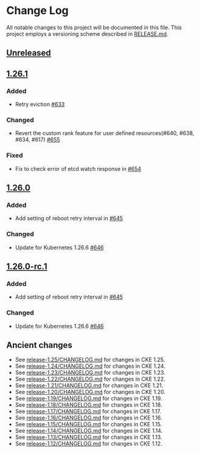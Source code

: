 # Change Log

All notable changes to this project will be documented in this file.
This project employs a versioning scheme described in [RELEASE.md](RELEASE.md#versioning).

## [Unreleased]

## [1.26.1]

### Added

- Retry eviction [#633](https://github.com/cybozu-go/cke/pull/633)

### Changed

- Revert the custom rank feature for user defined resources(#640, #638, #634, #617) [#655](https://github.com/cybozu-go/cke/pull/655)

### Fixed

- Fix to check error of etcd watch response in [#654](https://github.com/cybozu-go/cke/pull/654)

## [1.26.0]

### Added

- Add setting of reboot retry interval in [#645](https://github.com/cybozu-go/cke/pull/645)

### Changed

- Update for Kubernetes 1.26.6 [#646](https://github.com/cybozu-go/cke/pull/646)

## [1.26.0-rc.1]

### Added

- Add setting of reboot retry interval in [#645](https://github.com/cybozu-go/cke/pull/645)

### Changed

- Update for Kubernetes 1.26.6 [#646](https://github.com/cybozu-go/cke/pull/646)

## Ancient changes

- See [release-1.25/CHANGELOG.md](https://github.com/cybozu-go/cke/blob/release-1.25/CHANGELOG.md) for changes in CKE 1.25.
- See [release-1.24/CHANGELOG.md](https://github.com/cybozu-go/cke/blob/release-1.24/CHANGELOG.md) for changes in CKE 1.24.
- See [release-1.23/CHANGELOG.md](https://github.com/cybozu-go/cke/blob/release-1.23/CHANGELOG.md) for changes in CKE 1.23.
- See [release-1.22/CHANGELOG.md](https://github.com/cybozu-go/cke/blob/release-1.22/CHANGELOG.md) for changes in CKE 1.22.
- See [release-1.21/CHANGELOG.md](https://github.com/cybozu-go/cke/blob/release-1.21/CHANGELOG.md) for changes in CKE 1.21.
- See [release-1.20/CHANGELOG.md](https://github.com/cybozu-go/cke/blob/release-1.20/CHANGELOG.md) for changes in CKE 1.20.
- See [release-1.19/CHANGELOG.md](https://github.com/cybozu-go/cke/blob/release-1.19/CHANGELOG.md) for changes in CKE 1.19.
- See [release-1.18/CHANGELOG.md](https://github.com/cybozu-go/cke/blob/release-1.18/CHANGELOG.md) for changes in CKE 1.18.
- See [release-1.17/CHANGELOG.md](https://github.com/cybozu-go/cke/blob/release-1.17/CHANGELOG.md) for changes in CKE 1.17.
- See [release-1.16/CHANGELOG.md](https://github.com/cybozu-go/cke/blob/release-1.16/CHANGELOG.md) for changes in CKE 1.16.
- See [release-1.15/CHANGELOG.md](https://github.com/cybozu-go/cke/blob/release-1.15/CHANGELOG.md) for changes in CKE 1.15.
- See [release-1.14/CHANGELOG.md](https://github.com/cybozu-go/cke/blob/release-1.14/CHANGELOG.md) for changes in CKE 1.14.
- See [release-1.13/CHANGELOG.md](https://github.com/cybozu-go/cke/blob/release-1.13/CHANGELOG.md) for changes in CKE 1.13.
- See [release-1.12/CHANGELOG.md](https://github.com/cybozu-go/cke/blob/release-1.12/CHANGELOG.md) for changes in CKE 1.12.

[Unreleased]: https://github.com/cybozu-go/cke/compare/v1.26.1...HEAD
[1.26.1]: https://github.com/cybozu-go/cke/compare/v1.26.0...v1.26.1
[1.26.0]: https://github.com/cybozu-go/cke/compare/v1.25.8...v1.26.0
[1.26.0-rc.1]: https://github.com/cybozu-go/cke/compare/v1.25.8...v1.26.0-rc.1
